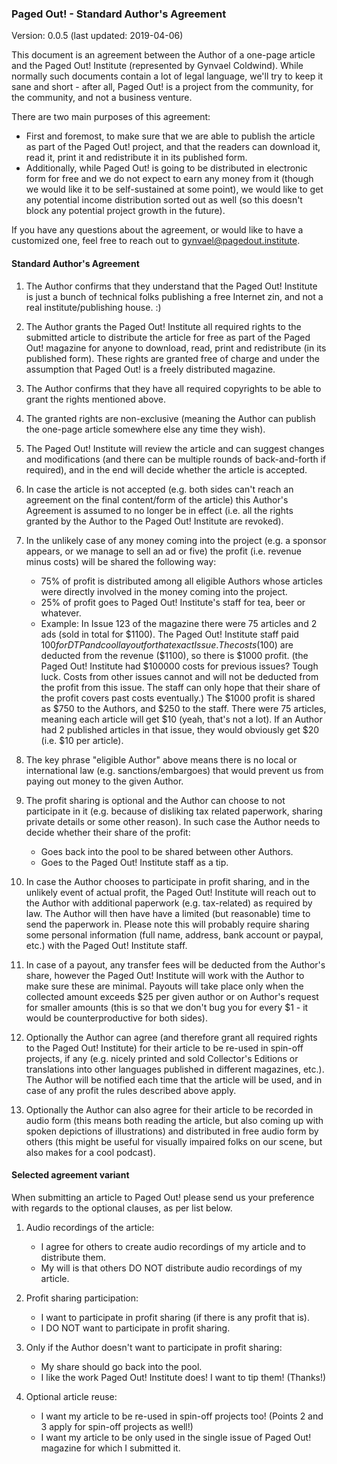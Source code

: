 ### Paged Out! - Standard Author's Agreement

Version: 0.0.5 (last updated: 2019-04-06)

This document is an agreement between the Author of a one-page article and the Paged Out! Institute (represented by Gynvael Coldwind). While normally such documents contain a lot of legal language, we'll try to keep it sane and short - after all, Paged Out! is a project from the community, for the community, and not a business venture.

There are two main purposes of this agreement:

- First and foremost, to make sure that we are able to publish the article as part of the Paged Out! project, and that the readers can download it, read it, print it and redistribute it in its published form.
- Additionally, while Paged Out! is going to be distributed in electronic form for free and we do not expect to earn any money from it (though we would like it to be self-sustained at some point), we would like to get any potential income distribution sorted out as well (so this doesn't block any potential project growth in the future).

If you have any questions about the agreement, or would like to have a customized one, feel free to reach out to [gynvael@pagedout.institute](mailto:gynvael@pagedout.institute).

#### Standard Author's Agreement

1. The Author confirms that they understand that the Paged Out! Institute is just a bunch of technical folks publishing a free Internet zin, and not a real institute/publishing house. :)
2. The Author grants the Paged Out! Institute all required rights to the submitted article to distribute the article for free as part of the Paged Out! magazine for anyone to download, read, print and redistribute (in its published form). These rights are granted free of charge and under the assumption that Paged Out! is a freely distributed magazine.
3. The Author confirms that they have all required copyrights to be able to grant the rights mentioned above.
4. The granted rights are non-exclusive (meaning the Author can publish the one-page article somewhere else any time they wish).
5. The Paged Out! Institute will review the article and can suggest changes and modifications (and there can be multiple rounds of back-and-forth if required), and in the end will decide whether the article is accepted.
6. In case the article is not accepted (e.g. both sides can't reach an agreement on the final content/form of the article) this Author's Agreement is assumed to no longer be in effect (i.e. all the rights granted by the Author to the Paged Out! Institute are revoked).
7. In the unlikely case of any money coming into the project (e.g. a sponsor appears, or we manage to sell an ad or five) the profit (i.e. revenue minus costs) will be shared the following way:
    - 75% of profit is distributed among all eligible Authors whose articles were directly involved in the money coming into the project.
    - 25% of profit goes to Paged Out! Institute's staff for tea, beer or whatever.
    - Example: In Issue 123 of the magazine there were 75 articles and 2 ads (sold in total for $1100). The Paged Out! Institute staff paid $100 for DTP and cool layout for that exact Issue. The costs ($100) are deducted from the revenue ($1100), so there is $1000 profit. (the Paged Out! Institute had $100000 costs for previous issues? Tough luck. Costs from other issues cannot and will not be deducted from the profit from this issue. The staff can only hope that their share of the profit covers past costs eventually.) The $1000 profit is shared as $750 to the Authors, and $250 to the staff. There were 75 articles, meaning each article will get $10 (yeah, that's not a lot). If an Author had 2 published articles in that issue, they would obviously get $20 (i.e. $10 per article).

8. The key phrase "eligible Author" above means there is no local or international law (e.g. sanctions/embargoes) that would prevent us from paying out money to the given Author.
9. The profit sharing is optional and the Author can choose to not participate in it (e.g. because of disliking tax related paperwork, sharing private details or some other reason). In such case the Author needs to decide whether their share of the profit:
    - Goes back into the pool to be shared between other Authors.
    - Goes to the Paged Out! Institute staff as a tip.

10. In case the Author chooses to participate in profit sharing, and in the unlikely event of actual profit, the Paged Out! Institute will reach out to the Author with additional paperwork (e.g. tax-related) as required by law. The Author will then have have a limited (but reasonable) time to send the paperwork in. Please note this will probably require sharing some personal information (full name, address, bank account or paypal, etc.) with the Paged Out! Institute staff.
11. In case of a payout, any transfer fees will be deducted from the Author's share, however the Paged Out! Institute will work with the Author to make sure these are minimal. Payouts will take place only when the collected amount exceeds $25 per given author or on Author's request for smaller amounts (this is so that we don't bug you for every $1 - it would be counterproductive for both sides).
12. Optionally the Author can agree (and therefore grant all required rights to the Paged Out! Institute) for their article to be re-used in spin-off projects, if any (e.g. nicely printed and sold Collector's Editions or translations into other languages published in different magazines, etc.). The Author will be notified each time that the article will be used, and in case of any profit the rules described above apply.
13. Optionally the Author can also agree for their article to be recorded in audio form (this means both reading the article, but also coming up with spoken depictions of illustrations) and distributed in free audio form by others (this might be useful for visually impaired folks on our scene, but also makes for a cool podcast).

#### Selected agreement variant

When submitting an article to Paged Out! please send us your preference with regards to the optional clauses, as per list below.

1. Audio recordings of the article:
    * I agree for others to create audio recordings of my article and to distribute them.
    * My will is that others DO NOT distribute audio recordings of my article.

2. Profit sharing participation:
    * I want to participate in profit sharing (if there is any profit that is).
    * I DO NOT want to participate in profit sharing.

3. Only if the Author doesn't want to participate in profit sharing:
    * My share should go back into the pool.
    * I like the work Paged Out! Institute does! I want to tip them! (Thanks!)

4. Optional article reuse:
    * I want my article to be re-used in spin-off projects too! (Points 2 and 3 apply for spin-off projects as well!)
    * I want my article to be only used in the single issue of Paged Out! magazine for which I submitted it.
